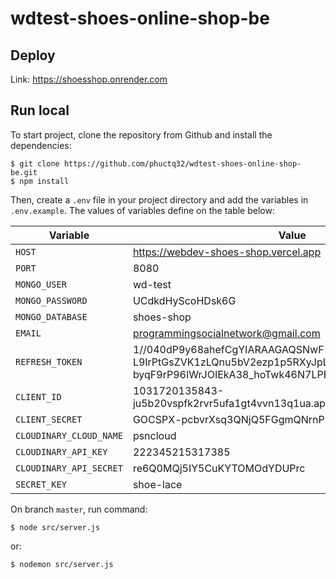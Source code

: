 # wdtest-shoes-online-shop-be

## Deploy
Link: <https://shoesshop.onrender.com>

## Run local
To start project, clone the repository from Github and install the dependencies: 
```
$ git clone https://github.com/phuctq32/wdtest-shoes-online-shop-be.git
$ npm install
```
Then, create a `.env` file in your project directory and add the variables in `.env.example`. The values of variables define on the table below:

| **Variable** | **Value** |
|--------------|-----------|
| `HOST` | https://webdev-shoes-shop.vercel.app |
| `PORT` | 8080 |
| `MONGO_USER` | wd-test |
| `MONGO_PASSWORD` | UCdkdHyScoHDsk6G |
| `MONGO_DATABASE` | shoes-shop |
| `EMAIL` | programmingsocialnetwork@gmail.com |
| `REFRESH_TOKEN` | 1//040dP9y68ahefCgYIARAAGAQSNwF-L9IrPtGsZVK1zLQnu5bV2ezp1p5RXyJpL-byqF9rP96IWrJOIEkA38_hoTwk46N7LPEzx8U |
| `CLIENT_ID` | 1031720135843-ju5b20vspfk2rvr5ufa1gt4vvn13q1ua.apps.googleusercontent.com |
| `CLIENT_SECRET` | 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 |
| `CLOUDINARY_CLOUD_NAME` | psncloud |
| `CLOUDINARY_API_KEY` | 222345215317385 |
| `CLOUDINARY_API_SECRET` | re6Q0MQj5IY5CuKYTOMOdYDUPrc |
| `SECRET_KEY` | shoe-lace |

On branch `master`, run command: 
```
$ node src/server.js
```
or:
```
$ nodemon src/server.js
```
